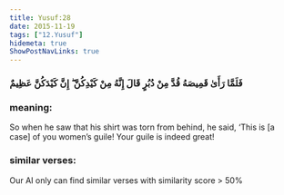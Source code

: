 ```yaml
---
title: Yusuf:28
date: 2015-11-19
tags: ["12.Yusuf"]
hidemeta: true 
ShowPostNavLinks: true 
---
```

### فَلَمَّا رَأَىٰ قَمِيصَهُ قُدَّ مِنْ دُبُرٍ قَالَ إِنَّهُ مِنْ كَيْدِكُنَّ ۖ إِنَّ كَيْدَكُنَّ عَظِيمٌ
### meaning: 
So when he saw that his shirt was torn from behind, he said, ‘This is [a case] of you women’s guile! Your guile is indeed great!
### similar verses: 

Our AI only can find similar verses with similarity score > 50% 




